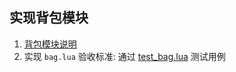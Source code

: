 ## 实现背包模块
1. [背包模块说明](https://github.com/kinbei/NEO/blob/master/2/bag.md)    
2. 实现 `bag.lua` 验收标准: 通过 [test_bag.lua](https://github.com/kinbei/NEO/blob/master/2/test_bag.lua) 测试用例     
